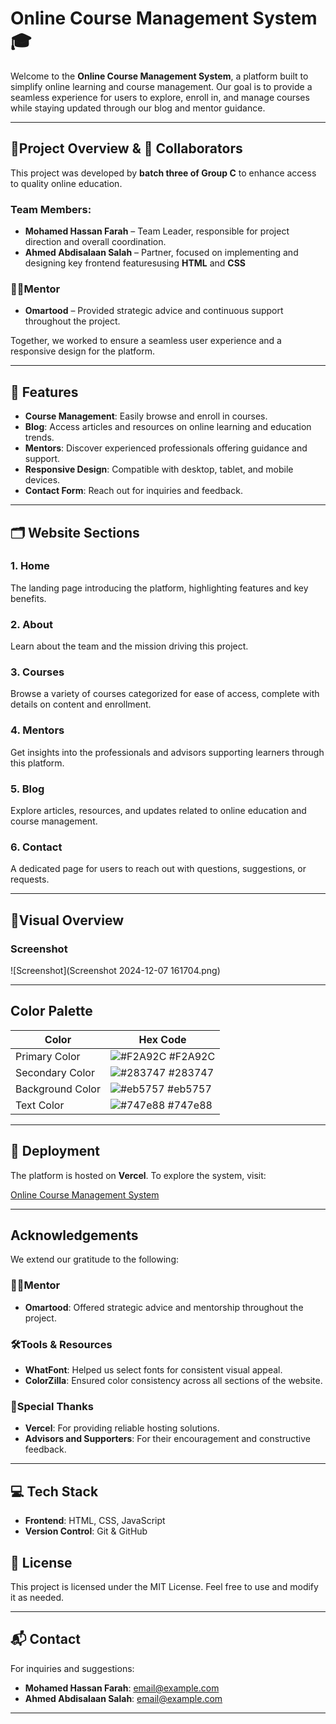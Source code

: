 # Online Course Management System 🎓 
Welcome to the **Online Course Management System**, a platform built to simplify online learning and course management. Our goal is to provide a seamless experience for users to explore, enroll in, and manage courses while staying updated through our blog and mentor guidance.  

---

## 🔎Project Overview & 👥 Collaborators  

This project was developed by **batch three of Group C** to enhance access to quality online education.

### Team Members:  
- **Mohamed Hassan Farah** – Team Leader, responsible for project direction and overall coordination.  
- **Ahmed Abdisalaan Salah** – Partner, focused on implementing and designing key frontend featuresusing **HTML** and **CSS**

### 👨‍💻**Mentor**  
- **Omartood** – Provided strategic advice and continuous support throughout the project.  

Together, we worked to ensure a seamless user experience and a responsive design for the platform.

---

## 🌟 Features  

- **Course Management**: Easily browse and enroll in courses.  
- **Blog**: Access articles and resources on online learning and education trends.  
- **Mentors**: Discover experienced professionals offering guidance and support.  
- **Responsive Design**: Compatible with desktop, tablet, and mobile devices.  
- **Contact Form**: Reach out for inquiries and feedback.  

---

## 🗂️ Website Sections 

### 1. **Home**  
   The landing page introducing the platform, highlighting features and key benefits.  

### 2. **About**  
   Learn about the team and the mission driving this project.  

### 3. **Courses**  
   Browse a variety of courses categorized for ease of access, complete with details on content and enrollment.  

### 4. **Mentors**  
   Get insights into the professionals and advisors supporting learners through this platform.  

### 5. **Blog**  
   Explore articles, resources, and updates related to online education and course management.  

### 6. **Contact**  
   A dedicated page for users to reach out with questions, suggestions, or requests.  

---

## 🔎Visual Overview  

### Screenshot  
![Screenshot](Screenshot 2024-12-07 161704.png)

---

## Color Palette  

| **Color**        | **Hex Code**                                                      |  
|-------------------|------------------------------------------------------------------|  
| Primary Color     | ![#F2A92C](https://via.placeholder.com/10/F2A92C?text=+) #F2A92C |  
| Secondary Color   | ![#283747](https://via.placeholder.com/10/283747?text=+) #283747 |  
| Background Color  | ![#eb5757](https://via.placeholder.com/10/eb5757?text=+) #eb5757 |  
| Text Color        | ![#747e88](https://via.placeholder.com/10/747e88?text=+) #747e88 |  

---

## 🚀 Deployment  

The platform is hosted on **Vercel**. To explore the system, visit:  

[Online Course Management System](https://acme-lake.vercel.app/)  

---

## Acknowledgements  

We extend our gratitude to the following:
### 👨‍💻**Mentor**  
- **Omartood**: Offered strategic advice and mentorship throughout the project.  

### 🛠️**Tools & Resources**  
- **WhatFont**: Helped us select fonts for consistent visual appeal.  
- **ColorZilla**: Ensured color consistency across all sections of the website.  

### 🙏**Special Thanks**  
- **Vercel**: For providing reliable hosting solutions.  
- **Advisors and Supporters**: For their encouragement and constructive feedback.  

---

## 💻 Tech Stack   

- **Frontend**: HTML, CSS, JavaScript  
- **Version Control**: Git & GitHub

## 📜 License  
This project is licensed under the MIT License. Feel free to use and modify it as needed.  

---

## 📬 Contact  
For inquiries and suggestions:  
- **Mohamed Hassan Farah**: [email@example.com](mailto:Email@example.com)  
- **Ahmed Abdisalaan Salah**: [email@example.com](mailto:eldinshehab87@Gmail.com)  

---  